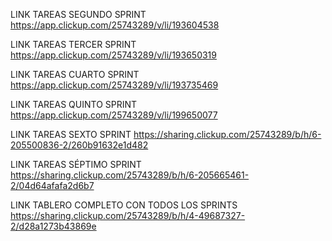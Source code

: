 LINK TAREAS SEGUNDO SPRINT
https://app.clickup.com/25743289/v/li/193604538

LINK TAREAS TERCER SPRINT
https://app.clickup.com/25743289/v/li/193650319 

LINK TAREAS CUARTO SPRINT
https://app.clickup.com/25743289/v/li/193735469

LINK TAREAS QUINTO SPRINT
https://app.clickup.com/25743289/v/li/199650077

LINK TAREAS SEXTO SPRINT
https://sharing.clickup.com/25743289/b/h/6-205500836-2/260b91632e1d482

LINK TAREAS SÉPTIMO SPRINT
https://sharing.clickup.com/25743289/b/h/6-205665461-2/04d64afafa2d6b7



LINK TABLERO COMPLETO CON TODOS LOS SPRINTS
https://sharing.clickup.com/25743289/b/h/4-49687327-2/d28a1273b43869e
